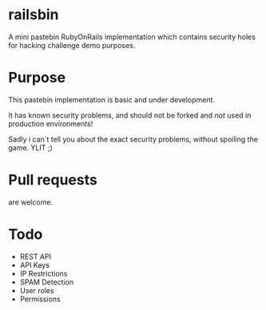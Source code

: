 # railsbin

A mini pastebin RubyOnRails implementation which contains security holes for hacking challenge demo purposes.

# Purpose

This pastebin implementation is basic and under development.

It has known security problems, and should not be forked and _not_ used in production environments!

Sadly i can´t tell you about the exact security problems, without spoiling the game. YLIT ;)

# Pull requests

are welcome.

# Todo

+ REST API
+ API Keys
+ IP Restrictions
+ SPAM Detection
+ User roles
+ Permissions
